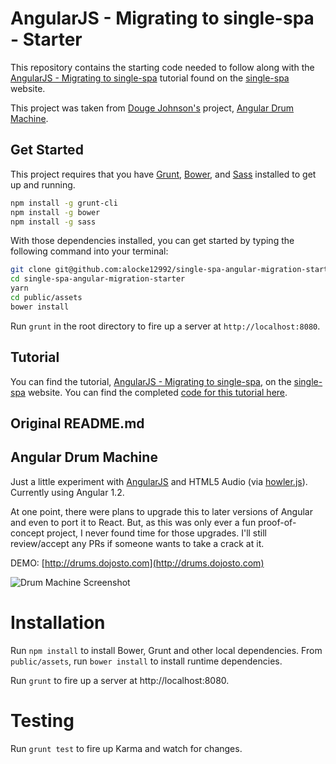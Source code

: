 # AngularJS - Migrating to single-spa - Starter

This repository contains the starting code needed to follow along with the [AngularJS - Migrating to single-spa](https://single-spa.js.org/docs/migrating-angularJS-tutorial.html) tutorial found on the [single-spa](https://single-spa.js.org/) website.

This project was taken from [Douge Johnson's](https://github.com/dougjohnston) project, [Angular Drum Machine](https://github.com/dougjohnston/angular-drum-machine.git).


## Get Started

This project requires that you have [Grunt](https://gruntjs.com/getting-started), [Bower](https://bower.io/), and [Sass](https://sass-lang.com/) installed to get up and running.

```bash
npm install -g grunt-cli
npm install -g bower
npm install -g sass
```

With those dependencies installed, you can get started by typing the following command into your terminal:

```bash
git clone git@github.com:alocke12992/single-spa-angular-migration-starter.git
cd single-spa-angular-migration-starter
yarn
cd public/assets
bower install
```

Run `grunt` in the root directory to fire up a server at `http://localhost:8080`.

## Tutorial

You can find the tutorial, [AngularJS - Migrating to single-spa](https://single-spa.js.org/docs/migrating-angularJS-tutorial.html), on the [single-spa](https://single-spa.js.org/) website. You can find the completed [code for this tutorial here](https://github.com/alocke12992/single-spa-angular-migration).

## Original README.md

Angular Drum Machine
--------------------

Just a little experiment with [AngularJS](https://github.com/angular/angular.js
"AngularJS") and HTML5 Audio (via [howler.js](https://github.com/goldfire/howler.js "howler.js")). Currently using Angular 1.2.

At one point, there were plans to upgrade this to later versions of Angular and even to port it to React. But, as this was only ever a fun proof-of-concept project, I never found time for those upgrades. I'll still review/accept any PRs if someone wants to take a crack at it.

DEMO: [http://drums.dojosto.com](http://drums.dojosto.com)

![Drum Machine Screenshot](https://raw.github.com/dougjohnston/angular-drum-machine/master/screenshot.png)

Installation
============

Run `npm install` to install Bower, Grunt and other local dependencies.
From `public/assets`, run `bower install` to install runtime dependencies.

Run `grunt` to fire up a server at http://localhost:8080.

Testing
=======

Run `grunt test` to fire up Karma and watch for changes.
